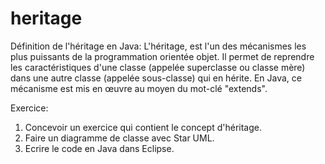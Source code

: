 # heritage

Définition de l'héritage en Java:
L'héritage, est l'un des mécanismes les plus puissants de la programmation orientée objet. 
Il permet de reprendre les caractéristiques d'une classe (appelée superclasse ou classe mère) dans une autre classe (appelée sous-classe) qui en hérite.
En Java, ce mécanisme est mis en œuvre au moyen du mot-clé "extends".

Exercice:
1. Concevoir un exercice qui contient le concept d'héritage.
2. Faire un diagramme de classe avec Star UML.
3. Ecrire le code en Java dans Eclipse.

